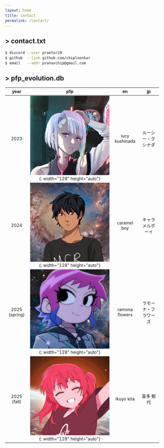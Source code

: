 ```yaml
---
layout: home
title: contact
permalink: /contact/
---
```


## > contact.txt
```bash
$ discord --user praetor29
$ github  --link github.com/chiploonkar
$ email   --addr pranavchip@gmail.com
```

## > pfp_evolution.db

| year          | pfp | en | jp |
|:-------------:|:---:|:--:|:--:|
| 2023          | ![2023](/assets/images/pfps/2023_1.png){: width="128" height="auto"} | lucy kushinada | ルーシー・クシナダ
| 2024          | ![2024](/assets/images/pfps/2024_1.png){: width="128" height="auto"} | caramel boy | キャラメルボーイ
| 2025 (spring) | ![2025](/assets/images/pfps/2025_1.png){: width="128" height="auto"} | ramona flowers | ラモーナ・フラワーズ
| 2025 (fall)   | ![2025](/assets/images/pfps/2025_2.png){: width="128" height="auto"} | ikuyo kita | 喜多 郁代